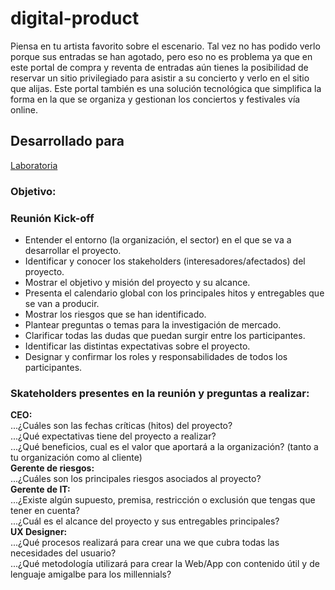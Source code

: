 # digital-product  
Piensa en tu artista favorito sobre el escenario. Tal vez no has podido verlo porque sus entradas se han agotado, pero eso no es problema ya que en este portal de compra y reventa de entradas aún tienes la posibilidad de reservar un sitio privilegiado para asistir a su concierto y verlo en el sitio que alijas. Este portal también es una solución tecnológica que simplifica la forma en la que se organiza y gestionan los conciertos y festivales vía online.  
## Desarrollado para
[Laboratoria](http://laboratoria.la)  

### Objetivo:  

### Reunión Kick-off  
- Entender el entorno (la organización, el sector) en el que se va a desarrollar el proyecto.  
- Identificar y conocer los stakeholders (interesadores/afectados) del proyecto.
- Mostrar el objetivo y misión del proyecto y su alcance.
- Presenta el calendario global con los principales hitos y entregables que se van a producir.  
- Mostrar los riesgos que se han identificado.    
- Plantear preguntas o temas para la investigación de mercado.  
- Clarificar todas las dudas que puedan surgir entre los participantes.
- Identificar las distintas expectativas sobre el proyecto.
- Designar y confirmar los roles y responsabilidades de todos los participantes.

### Skateholders presentes en la reunión y preguntas a realizar:  

**CEO:**  
...¿Cuáles son las fechas críticas (hitos) del proyecto?  
...¿Qué expectativas tiene del proyecto a realizar?  
...¿Qué beneficios, cual es el valor que aportará a la organización? (tanto a tu organización como al cliente)  
**Gerente de riesgos:**  
...¿Cuáles son los principales riesgos asociados al proyecto?  
**Gerente de IT:**  
...¿Existe algún supuesto, premisa, restricción o exclusión que tengas que tener en cuenta?  
...¿Cuál es el alcance del proyecto y sus entregables principales?  
**UX Designer:**  
...¿Qué procesos realizará para crear una we que cubra todas las necesidades del usuario?  
...¿Qué metodología utilizará para crear la Web/App con contenido útil y de lenguaje amigalbe para los millennials?  

